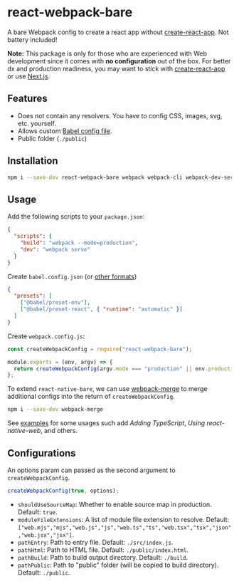 # react-webpack-bare

A bare Webpack config to create a react app without [create-react-app](https://github.com/facebook/create-react-app). Not battery included!

**Note:** This package is only for those who are experienced with Web development since it comes with **no configuration** out of the box. For better dx and production readiness, you may want to stick with [create-react-app](https://github.com/facebook/create-react-app) or use [Next.js](https://nextjs.org/).

## Features

- Does not contain any resolvers. You have to config CSS, images, svg, etc. yourself.
- Allows custom [Babel config file](https://babeljs.io/docs/en/config-files).
- Public folder (`./public`)

## Installation

```bash
npm i --save-dev react-webpack-bare webpack webpack-cli webpack-dev-server @babel/core @babel/preset-env @babel/preset-react
```

## Usage

Add the following scripts to your `package.json`:

```json
{
  "scripts": {
    "build": "webpack --mode=production",
    "dev": "webpack serve"
  }
}
```

Create `babel.config.json` (or [other formats](https://babeljs.io/docs/en/config-files#configuration-file-types))

```json
{
  "presets": [
    ["@babel/preset-env"],
    ["@babel/preset-react", { "runtime": "automatic" }]
  ]
}
```

Create `webpack.config.js`:

```js
const createWebpackConfig = require("react-webpack-bare");

module.exports = (env, argv) => {
  return createWebpackConfig(argv.mode === "production" || env.production);
};
```

To extend `react-native-bare`, we can use [webpack-merge](https://github.com/survivejs/webpack-merge) to merge additional configs into the return of `createWebpackConfig`.

```bash
npm i --save-dev webpack-merge
```

See [examples](examples) for some usages such add _Adding TypeScript_, _Using react-native-web_, and others.

## Configurations

An options param can passed as the second argument to `createWebpackConfig`.

```js
createWebpackConfig(true, options);
```

- `shouldUseSourceMap`: Whether to enable source map in production. Default: `true`.
- `moduleFileExtensions`: A list of module file extension to resolve. Default: `["web.mjs","mjs","web.js","js","web.ts","ts","web.tsx","tsx","json","web.jsx","jsx"]`.
- `pathEntry`: Path to entry file. Default: `./src/index.js`.
- `pathHtml`: Path to HTML file. Default: `./public/index.html`.
- `pathBuild`: Path to build output directory. Default: `./build`.
- `pathPublic`: Path to "public" folder (will be copied to build directory). Default: `./public`.
